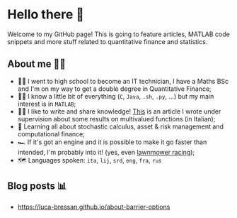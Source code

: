 # Hello there 👋
Welcome to my GitHub page! This is going to feature articles, MATLAB code snippets and more stuff related to quantitative finance and statistics.

## About me 🙋‍♂️
* 👨‍🎓 I went to high school to become an IT technician, I have a Maths BSc and I'm on my way to get a double degree in Quantitative Finance;
* 👨‍💻 I know a little bit of everything (`C`, `Java`, `.sh`, `.py`, ...) but my main interest is in `MATLAB`;
* ✍🏻 I like to write and share knowledge! [This](https://www.unica.it/unica/protected/287911/0/def/ref/MAT287227/) is an article I wrote under supervision about some results on multivalued functions (in Italian);
* 🌱 Learning all about stochastic calculus, asset & risk management and computational finance;
* 🏎️ If it's got an engine and it is possible to make it go faster than intended, I'm probably into it! (yes, even [lawnmower racing](https://youtu.be/brgep8R73u8));
* 🗺️ Languages spoken: `ita`, `lij`, `srd`, `eng`, `fra`, `rus`

## Blog posts 📊
* https://luca-bressan.github.io/about-barrier-options
